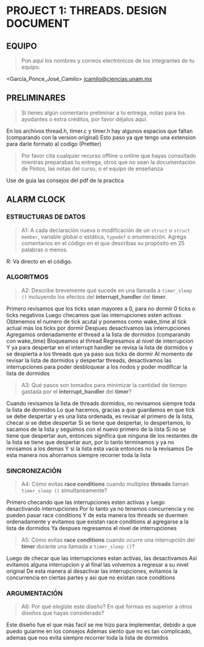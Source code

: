 # PROJECT 1: THREADS. DESIGN DOCUMENT

## EQUIPO

> Pon aquí los nombres y correos electrónicos de los integrantes de tu equipo.

<García_Ponce_José_Camilo> <jcamilo@ciencias.unam.mx>

## PRELIMINARES

> Si tienes algún comentario preliminar a tu entrega, notas para los ayudantes
> o extra créditos, por favor déjalos aquí.

En los archivos thread.h, timer.c y timer.h hay algunos espacios que faltan (comparando con la version original)
Esto paso ya qye tengo una extension para darle formato al codigo (Prettier)

> Por favor cita cualquier recurso offline u online que hayas consultado
> mientras preparabas tu entrega, otros que no sean la documentación de Pintos,
> las notas del curso, o el equipo de enseñanza

Use de guia las consejos del pdf de la practica

## ALARM CLOCK

### ESTRUCTURAS DE DATOS

> A1: A cada declaración nueva o modificación de un `struct` o `struct member`,
> variable global o estática, `typedef` o enumeración. Agrega comentarios en el
> código en el que describas su propósito en 25 palabras o menos.

R: Va directo en el código.

### ALGORITMOS

> A2: Describe brevemente qué sucede en una llamada a `timer_sleep ()`
> incluyendo los efectos del **interrupt_handler** del **timer**.

Primero revisamos que los ticks sean mayores a 0, para no dormir 0 ticks o ticks negativos
Luego checamos que las interrupciones esten activas
Obtenemos el numero de tick acutal y ponemos como wake_time al tick actual más los ticks por dormir
Despues desactivamos las interrupciones
Agregamos ordenadamente el thread a la lista de dormidos (comparando con wake_time)
Bloqueamos al thread
Regresamos al nivel de interrupcion
Y ya para despertar en el interrupt handler se revisa la lista de dormidos y se despierta a los threads que ya paso sus ticks de dormir
Al momento de revisar la lista de dormidos y despertar threads, desactivamos las interrupciones para poder desbloquear a los nodos y poder modificar la lista de dormidos

> A3: Qué pasos son tomados para minimizar la cantidad de tiempo gastada
> por el **interrupt_handler** del **timer**?

Cuando revisamos la lista de threads dormidos, no revisamos siempre toda la lista de dormidos
Lo que hacemos, gracias a que guardamos en que tick se debe despertar y es una lista ordenada, es revisar el primero de la lista, checar si se debe despertar
Si se tiene que despertar, lo despertamos, lo sacamos de la lista y seguimos con el nuevo primero de la lista
Si no se tiene que despertar aun, entonces significa que ninguna de los restantes de la lista se tiene que despertar aun, por lo tanto terminamos y ya no revisamos a los demas
Y si la lista esta vacia entonces no la revisamos
De esta manera nos ahorramos siempre recorrer toda la lista

### SINCRONIZACIÓN

> A4: Cómo evitas **race conditions** cuando multiples **threads** llaman
> `timer_sleep ()` simultaneamente?

Primero checando que las interrupciones esten activas y luego desactivando interrupciones
Por lo tanto ya no tenemos concurrencia y no pueden pasar race conditions
Y de esta manera los threads se duermen ordenadamente y evitamos que existan race conditions al agregarse a la lista de dormidos
Ya despues regresamos el nivel de interrupciones

> A5: Cómo evitas **race conditions** cuando ocurre una interrupción del **timer**
> durante una llamada a `timer_sleep ()`?

Luego de checar que las interrupciones estan activas, las desactivamos
Asi evitamos alguna interrupcion y al final las volvemos a regresar a su nivel original
De esta manera al desactivar las interrupciones, evitamos la concurrencia en ciertas partes y asi que no existan race conditions

### ARGUMENTACIÓN

> A6: Por qué elegiste este diseño? En qué formas es superior a otros diseños
> que hayas considerado?

Este diseño fue el que más facil se me hizo para implementar, debido a que puedo guiarme en los consejos
Ademas siento que no es tan complicado, ademas que nos evita siempre recorrer toda la lista de dormidos
